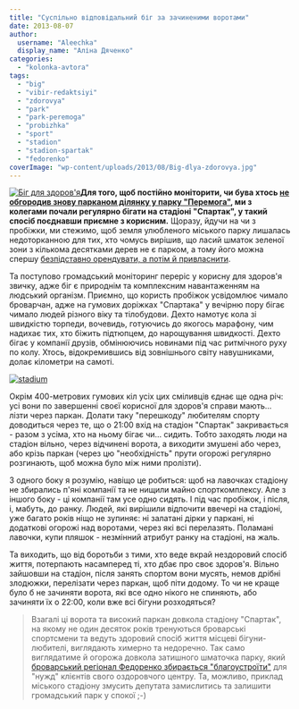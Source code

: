 ```yaml
---
title: "Суспільно відповідальний біг за зачиненими воротами"
date: 2013-08-07
author: 
  username: "Aleechka"
  display_name: "Аліна Дяченко"
categories: 
  - "kolonka-avtora"
tags: 
  - "big"
  - "vibir-redaktsiyi"
  - "zdorovya"
  - "park"
  - "park-peremoga"
  - "probizhka"
  - "sport"
  - "stadion"
  - "stadion-spartak"
  - "fedorenko"
coverImage: "wp-content/uploads/2013/08/Big-dlya-zdorovya.jpg"
---
```


[![Біг для здоров'я](https://mpz.brovary.org/wp-content/uploads/2013/08/Big-dlya-zdorovya.jpg)](https://mpz.brovary.org/wp-content/uploads/2013/08/Big-dlya-zdorovya.jpg)**Для того, щоб постійно моніторити, чи бува хтось [не обгородив знову парканом ділянку у парку "Перемога"](https://mpz.brovary.org/25-travnya-u-brovarah-zvilnyatimut-miskiy-park-vid-masazhista-azarova/), ми з колегами почали регулярно бігати на стадіоні "Спартак", у такий спосіб поєднавши приємне з корисним.** Щоразу, йдучи на чи з пробіжки, ми стежимо, щоб земля улюбленого міського парку лишалась недоторканною для тих, хто чомусь вирішив, що ласий шматок зеленої зони з кількома десятками дерев не є парком, а тому його можна спершу [безпідставно орендувати, а потім й привласнити](https://mpz.brovary.org/park-peremoga-u-nebezpeci/).

Та поступово громадський моніторинг переріс у корисну для здоров'я звичку, адже біг є природнім та комплексним навантаженням на людський організм. Приємно, що користь пробіжок усвідомлює чимало броварчан, адже на гумових доріжках "Спартака" у вечірню пору бігає чимало людей різного віку та тілобудови. Дехто намотує кола зі швидкістю торпеди, вочевидь, готуючись до якогось марафону, чим надихає тих, хто біжить підтюпцем, до нарощування швидкості. Дехто бігає у компанії друзів, обмінюючись новинами під час ритмічного руху по колу. Хтось, відокремившись від зовнішнього світу навушниками, долає кілометри на самоті.

[![stadium](https://mpz.brovary.org/wp-content/uploads/2013/08/stadium.jpg)](https://mpz.brovary.org/wp-content/uploads/2013/08/stadium.jpg)

Окрім 400-метрових гумових кіл усіх цих сміливців єднає ще одна річ: усі вони по завершенні своєї корисної для здоров'я справи мають... лізти через паркан. Долати таку "перешкоду" любителям спорту доводиться через те, що о 21:00 вхід на стадіон "Спартак" закривається - разом з усіма, хто на ньому бігає чи... сидить. Тобто заходять люди на стадіон вільно, через відчинені ворота, а виходити змушені або через, або крізь паркан (через цю "необхідність" прути огорожі регулярно розгинають, щоб можна було між ними пролізти).

З одного боку я розумію, навіщо це робиться: щоб на лавочках стадіону не збирались п'яні компанії та не нищили майно спорткомплексу. Але з іншого боку - ці компанії там усе одно сидять. І під час пробіжок, і після, і, мабуть, до ранку. Людей, які вирішили відпочити ввечері на стадіоні, уже багато років ніщо не зупиняє: ні залатані дірки у паркані, ні додаткові огорожі над воротами, через які всі перелазять. Поламані лавочки, купи пляшок - незмінний атрибут ранку на стадіоні, на жаль.

Та виходить, що від боротьби з тими, хто веде вкрай нездоровий спосіб життя, потерпають насамперед ті, хто дбає про своє здоров'я. Вільно зайшовши на стадіон, після занять спортом вони мусять, немов дрібні злодюжки, перелізати через паркан, щоб піти додому. То чи не краще було б не зачиняти ворота, які все одно нікого не спиняють, або зачиняти їх о 22:00, коли вже всі бігуни розходяться?

> Взагалі ці ворота та високий паркан довкола стадіону "Спартак", на якому не один десяток років тренуються броварські спортсмени та ведуть здоровий спосіб життя місцеві бігуни-любителі, виглядають химерно та недоречно. Так само виглядатиме й огорожа довкола затишного шматочка парку, який [броварський регіонал Федоренко збирається "благоустроїти"](https://mpz.brovary.org/u-brovarah-did-moroz-prosit-deputativ-ne-chipaty-park-peremoga/) для "нужд" клієнтів свого оздоровчого центру. Та, можливо, приклад міського стадіону змусить депутата замислитись та залишити громадський парк у спокої ;-)
